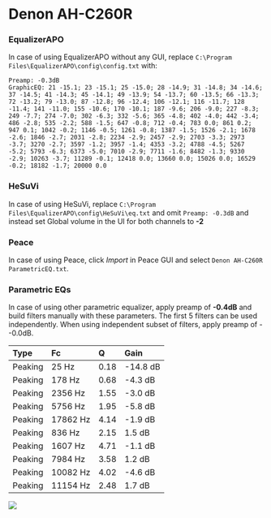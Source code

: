 # Denon AH-C260R

### EqualizerAPO
In case of using EqualizerAPO without any GUI, replace `C:\Program Files\EqualizerAPO\config\config.txt`
with:
```
Preamp: -0.3dB
GraphicEQ: 21 -15.1; 23 -15.1; 25 -15.0; 28 -14.9; 31 -14.8; 34 -14.6; 37 -14.5; 41 -14.3; 45 -14.1; 49 -13.9; 54 -13.7; 60 -13.5; 66 -13.3; 72 -13.2; 79 -13.0; 87 -12.8; 96 -12.4; 106 -12.1; 116 -11.7; 128 -11.4; 141 -11.0; 155 -10.6; 170 -10.1; 187 -9.6; 206 -9.0; 227 -8.3; 249 -7.7; 274 -7.0; 302 -6.3; 332 -5.6; 365 -4.8; 402 -4.0; 442 -3.4; 486 -2.8; 535 -2.2; 588 -1.5; 647 -0.8; 712 -0.4; 783 0.0; 861 0.2; 947 0.1; 1042 -0.2; 1146 -0.5; 1261 -0.8; 1387 -1.5; 1526 -2.1; 1678 -2.6; 1846 -2.7; 2031 -2.8; 2234 -2.9; 2457 -2.9; 2703 -3.3; 2973 -3.7; 3270 -2.7; 3597 -1.2; 3957 -1.4; 4353 -3.2; 4788 -4.5; 5267 -5.2; 5793 -6.3; 6373 -5.0; 7010 -2.9; 7711 -1.6; 8482 -1.3; 9330 -2.9; 10263 -3.7; 11289 -0.1; 12418 0.0; 13660 0.0; 15026 0.0; 16529 -0.2; 18182 -1.7; 20000 0.0
```

### HeSuVi
In case of using HeSuVi, replace `C:\Program Files\EqualizerAPO\config\HeSuVi\eq.txt` and omit `Preamp:
-0.3dB` and instead set Global volume in the UI for both channels to **-2**

### Peace
In case of using Peace, click *Import* in Peace GUI and select `Denon AH-C260R ParametricEQ.txt`.

### Parametric EQs
In case of using other parametric equalizer, apply preamp of **-0.4dB** and build filters manually
with these parameters. The first 5 filters can be used independently.
When using independent subset of filters, apply preamp of --0.0dB.

| Type    | Fc       |    Q | Gain     |
|:--------|:---------|:-----|:---------|
| Peaking | 25 Hz    | 0.18 | -14.8 dB |
| Peaking | 178 Hz   | 0.68 | -4.3 dB  |
| Peaking | 2356 Hz  | 1.55 | -3.0 dB  |
| Peaking | 5756 Hz  | 1.95 | -5.8 dB  |
| Peaking | 17862 Hz | 4.14 | -1.9 dB  |
| Peaking | 836 Hz   | 2.15 | 1.5 dB   |
| Peaking | 1607 Hz  | 4.71 | -1.1 dB  |
| Peaking | 7984 Hz  | 3.58 | 1.2 dB   |
| Peaking | 10082 Hz | 4.02 | -4.6 dB  |
| Peaking | 11154 Hz | 2.48 | 1.7 dB   |

![](https://raw.githubusercontent.com/jaakkopasanen/AutoEq/master/results/headphonecom/sbaf-serious/Denon%20AH-C260R/Denon%20AH-C260R.png)